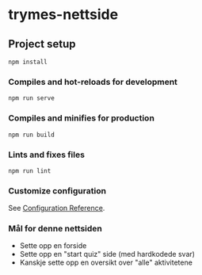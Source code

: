 # trymes-nettside

## Project setup
```
npm install
```

### Compiles and hot-reloads for development
```
npm run serve
```

### Compiles and minifies for production
```
npm run build
```

### Lints and fixes files
```
npm run lint
```

### Customize configuration
See [Configuration Reference](https://cli.vuejs.org/config/).


### Mål for denne nettsiden
* Sette opp en forside
* Sette opp en "start quiz" side (med hardkodede svar)
* Kanskje sette opp en oversikt over "alle" aktivitetene
